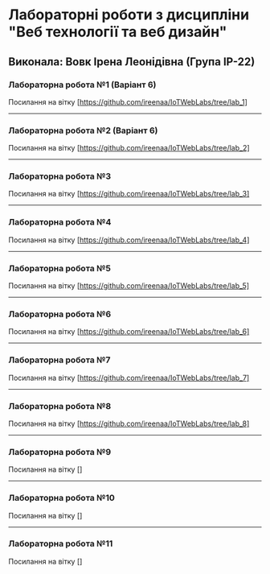 # Лабораторні роботи з дисципліни "Веб технології та веб дизайн"
## Виконала: Вовк Ірена Леонідівна (Група ІР-22)
### Лабораторна робота №1 (Варіант 6)
Посилання на вітку [https://github.com/ireenaa/IoTWebLabs/tree/lab_1]
***
### Лабораторна робота №2 (Варіант 6)
Посилання на вітку [https://github.com/ireenaa/IoTWebLabs/tree/lab_2]
***
### Лабораторна робота №3 
Посилання на вітку [https://github.com/ireenaa/IoTWebLabs/tree/lab_3]
***
### Лабораторна робота №4
Посилання на вітку [https://github.com/ireenaa/IoTWebLabs/tree/lab_4]
***
### Лабораторна робота №5
Посилання на вітку [https://github.com/ireenaa/IoTWebLabs/tree/lab_5]
***
### Лабораторна робота №6
Посилання на вітку [https://github.com/ireenaa/IoTWebLabs/tree/lab_6]
***
### Лабораторна робота №7
Посилання на вітку [https://github.com/ireenaa/IoTWebLabs/tree/lab_7]
***
### Лабораторна робота №8 
Посилання на вітку [https://github.com/ireenaa/IoTWebLabs/tree/lab_8]
***
### Лабораторна робота №9
Посилання на вітку []
***
### Лабораторна робота №10 
Посилання на вітку []
***
### Лабораторна робота №11
Посилання на вітку []



